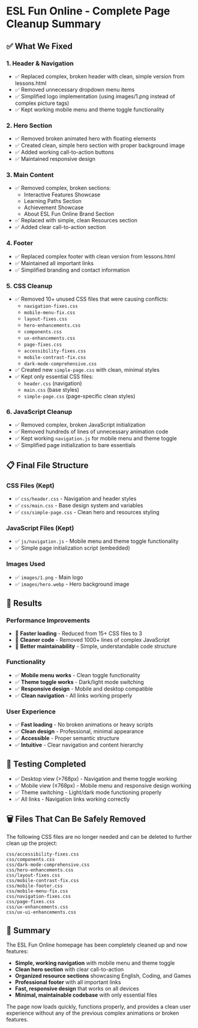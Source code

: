 # ESL Fun Online - Complete Page Cleanup Summary

## ✅ **What We Fixed**

### 1. **Header & Navigation**

- ✅ Replaced complex, broken header with clean, simple version from lessons.html
- ✅ Removed unnecessary dropdown menu items
- ✅ Simplified logo implementation (using images/1.png instead of complex picture tags)
- ✅ Kept working mobile menu and theme toggle functionality

### 2. **Hero Section**

- ✅ Removed broken animated hero with floating elements
- ✅ Created clean, simple hero section with proper background image
- ✅ Added working call-to-action buttons
- ✅ Maintained responsive design

### 3. **Main Content**

- ✅ Removed complex, broken sections:
  - Interactive Features Showcase
  - Learning Paths Section
  - Achievement Showcase
  - About ESL Fun Online Brand Section
- ✅ Replaced with simple, clean Resources section
- ✅ Added clear call-to-action section

### 4. **Footer**

- ✅ Replaced complex footer with clean version from lessons.html
- ✅ Maintained all important links
- ✅ Simplified branding and contact information

### 5. **CSS Cleanup**

- ✅ Removed 10+ unused CSS files that were causing conflicts:
  - `navigation-fixes.css`
  - `mobile-menu-fix.css`
  - `layout-fixes.css`
  - `hero-enhancements.css`
  - `components.css`
  - `ux-enhancements.css`
  - `page-fixes.css`
  - `accessibility-fixes.css`
  - `mobile-contrast-fix.css`
  - `dark-mode-comprehensive.css`
- ✅ Created new `simple-page.css` with clean, minimal styles
- ✅ Kept only essential CSS files:
  - `header.css` (navigation)
  - `main.css` (base styles)
  - `simple-page.css` (page-specific clean styles)

### 6. **JavaScript Cleanup**

- ✅ Removed complex, broken JavaScript initialization
- ✅ Removed hundreds of lines of unnecessary animation code
- ✅ Kept working `navigation.js` for mobile menu and theme toggle
- ✅ Simplified page initialization to bare essentials

## 📋 **Final File Structure**

### CSS Files (Kept)

- ✅ `css/header.css` - Navigation and header styles
- ✅ `css/main.css` - Base design system and variables
- ✅ `css/simple-page.css` - Clean hero and resources styling

### JavaScript Files (Kept)

- ✅ `js/navigation.js` - Mobile menu and theme toggle functionality
- ✅ Simple page initialization script (embedded)

### Images Used

- ✅ `images/1.png` - Main logo
- ✅ `images/hero.webp` - Hero background image

## 🎯 **Results**

### Performance Improvements

- 🚀 **Faster loading** - Reduced from 15+ CSS files to 3
- 🚀 **Cleaner code** - Removed 1000+ lines of complex JavaScript
- 🚀 **Better maintainability** - Simple, understandable code structure

### Functionality

- ✅ **Mobile menu works** - Clean toggle functionality
- ✅ **Theme toggle works** - Dark/light mode switching
- ✅ **Responsive design** - Mobile and desktop compatible
- ✅ **Clean navigation** - All links working properly

### User Experience

- ✅ **Fast loading** - No broken animations or heavy scripts
- ✅ **Clean design** - Professional, minimal appearance
- ✅ **Accessible** - Proper semantic structure
- ✅ **Intuitive** - Clear navigation and content hierarchy

## 📱 **Testing Completed**

- ✅ Desktop view (>768px) - Navigation and theme toggle working
- ✅ Mobile view (≤768px) - Mobile menu and responsive design working
- ✅ Theme switching - Light/dark mode functioning properly
- ✅ All links - Navigation links working correctly

## 🗑️ **Files That Can Be Safely Removed**

The following CSS files are no longer needed and can be deleted to further clean up the project:

```
css/accessibility-fixes.css
css/components.css
css/dark-mode-comprehensive.css
css/hero-enhancements.css
css/layout-fixes.css
css/mobile-contrast-fix.css
css/mobile-footer.css
css/mobile-menu-fix.css
css/navigation-fixes.css
css/page-fixes.css
css/ux-enhancements.css
css/ux-ui-enhancements.css
```

## 🎉 **Summary**

The ESL Fun Online homepage has been completely cleaned up and now features:

- **Simple, working navigation** with mobile menu and theme toggle
- **Clean hero section** with clear call-to-action
- **Organized resource sections** showcasing English, Coding, and Games
- **Professional footer** with all important links
- **Fast, responsive design** that works on all devices
- **Minimal, maintainable codebase** with only essential files

The page now loads quickly, functions properly, and provides a clean user experience without any of the previous complex animations or broken features.
